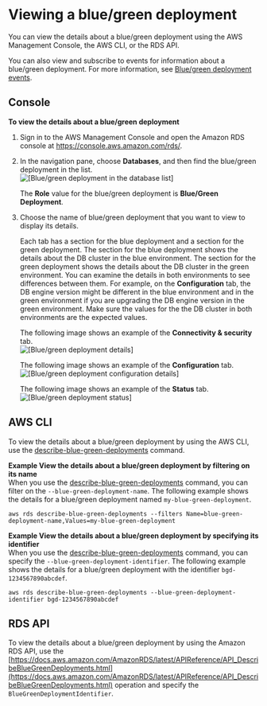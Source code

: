 # Viewing a blue/green deployment<a name="blue-green-deployments-viewing"></a>

You can view the details about a blue/green deployment using the AWS Management Console, the AWS CLI, or the RDS API\.

You can also view and subscribe to events for information about a blue/green deployment\. For more information, see [Blue/green deployment events](USER_Events.Messages.md#USER_Events.Messages.BlueGreenDeployments)\.

## Console<a name="blue-green-deployments-viewing-console"></a>

**To view the details about a blue/green deployment**

1. Sign in to the AWS Management Console and open the Amazon RDS console at [https://console\.aws\.amazon\.com/rds/](https://console.aws.amazon.com/rds/)\.

1. In the navigation pane, choose **Databases**, and then find the blue/green deployment in the list\.  
![\[Blue/green deployment in the database list\]](http://docs.aws.amazon.com/AmazonRDS/latest/AuroraUserGuide/images/blue-green-deployment-view-db-list-aurora.png)

   The **Role** value for the blue/green deployment is **Blue/Green Deployment**\.

1. Choose the name of blue/green deployment that you want to view to display its details\.

   Each tab has a section for the blue deployment and a section for the green deployment\. The section for the blue deployment shows the details about the DB cluster in the blue environment\. The section for the green deployment shows the details about the DB cluster in the green environment\. You can examine the details in both environments to see differences between them\. For example, on the **Configuration** tab, the DB engine version might be different in the blue environment and in the green environment if you are upgrading the DB engine version in the green environment\. Make sure the values for the the DB cluster in both environments are the expected values\.

   The following image shows an example of the **Connectivity & security** tab\.  
![\[Blue/green deployment details\]](http://docs.aws.amazon.com/AmazonRDS/latest/AuroraUserGuide/images/blue-green-deployment-view-details-aurora.png)

   The following image shows an example of the **Configuration** tab\.  
![\[Blue/green deployment configuration details\]](http://docs.aws.amazon.com/AmazonRDS/latest/AuroraUserGuide/images/blue-green-deployment-view-config-aurora.png)

   The following image shows an example of the **Status** tab\.  
![\[Blue/green deployment status\]](http://docs.aws.amazon.com/AmazonRDS/latest/AuroraUserGuide/images/blue-green-deployment-view-status-aurora.png)

## AWS CLI<a name="blue-green-deployments-viewing-cli"></a>

To view the details about a blue/green deployment by using the AWS CLI, use the [describe\-blue\-green\-deployments](https://docs.aws.amazon.com/cli/latest/reference/rds/describe-blue-green-deployments.html) command\.

**Example View the details about a blue/green deployment by filtering on its name**  
When you use the [describe\-blue\-green\-deployments](https://docs.aws.amazon.com/cli/latest/reference/rds/describe-blue-green-deployments.html) command, you can filter on the `--blue-green-deployment-name`\. The following example shows the details for a blue/green deployment named `my-blue-green-deployment`\.  

```
aws rds describe-blue-green-deployments --filters Name=blue-green-deployment-name,Values=my-blue-green-deployment
```

**Example View the details about a blue/green deployment by specifying its identifier**  
When you use the [describe\-blue\-green\-deployments](https://docs.aws.amazon.com/cli/latest/reference/rds/describe-blue-green-deployments.html) command, you can specify the `--blue-green-deployment-identifier`\. The following example shows the details for a blue/green deployment with the identifier `bgd-1234567890abcdef`\.  

```
aws rds describe-blue-green-deployments --blue-green-deployment-identifier bgd-1234567890abcdef
```

## RDS API<a name="blue-green-deployments-viewing-api"></a>

To view the details about a blue/green deployment by using the Amazon RDS API, use the [https://docs.aws.amazon.com/AmazonRDS/latest/APIReference/API_DescribeBlueGreenDeployments.html](https://docs.aws.amazon.com/AmazonRDS/latest/APIReference/API_DescribeBlueGreenDeployments.html) operation and specify the `BlueGreenDeploymentIdentifier`\.
